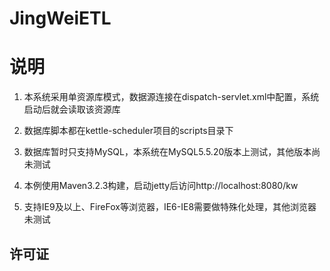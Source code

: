 #  **JingWeiETL** 
# 说明
1. 本系统采用单资源库模式，数据源连接在dispatch-servlet.xml中配置，系统启动后就会读取该资源库
2. 数据库脚本都在kettle-scheduler项目的scripts目录下
3. 数据库暂时只支持MySQL，本系统在MySQL5.5.20版本上测试，其他版本尚未测试


1. 本例使用Maven3.2.3构建，启动jetty后访问http://localhost:8080/kw
2. 支持IE9及以上、FireFox等浏览器，IE6-IE8需要做特殊化处理，其他浏览器未测试
## 许可证
